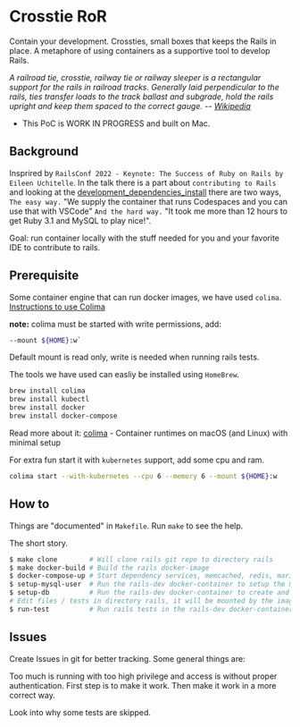 # Crosstie RoR

Contain your development.
Crossties, small boxes that keeps the Rails in place.
A metaphore of using containers as a supportive tool to develop Rails.

_A railroad tie, crosstie, railway tie or railway sleeper is a rectangular support for the rails in railroad tracks. Generally laid perpendicular to the rails, ties transfer loads to the track ballast and subgrade, hold the rails upright and keep them spaced to the correct gauge. -- [Wikipedia](https://en.wikipedia.org/wiki/Railroad_tie)_

* This PoC is WORK IN PROGRESS and built on Mac.

## Background

Insprired by `RailsConf 2022 - Keynote: The Success of Ruby on Rails by Eileen Uchitelle`.
In the talk there is a part about `contributing to Rails`
and looking at the [development_dependencies_install](https://guides.rubyonrails.org/development_dependencies_install.html)
there are two ways, `The easy way.`
"We supply the container that runs Codespaces and you can use that with VSCode"
`And the hard way.`
"It took me more than 12 hours to get Ruby 3.1 and MySQL to play nice!".

Goal: run container locally with the stuff needed for you and your favorite IDE to contribute to rails.

## Prerequisite

Some container engine that can run docker images, we have used `colima`.
[Instructions to use Colima](https://smallsharpsoftwaretools.com/tutorials/use-colima-to-run-docker-containers-on-macos/)

**note:** colima must be started with write permissions, add:

```bash
--mount ${HOME}:w`
````

Default mount is read only, write is needed when running rails tests.

The tools we have used can easliy be installed using `HomeBrew`.

```bash
brew install colima
brew install kubectl
brew install docker
brew install docker-compose
```

Read more about it:
[colima](https://github.com/abiosoft/colima) - Container runtimes on macOS (and Linux) with minimal setup

For extra fun start it with `kubernetes` support, add some cpu and ram.

```bash
colima start --with-kubernetes --cpu 6 --memory 6 --mount ${HOME}:w
```

## How to

Things are "documented" in `Makefile`.
Run `make` to see the help.

The short story.

```bash
$ make clone        # Will clone rails git repo to directory rails
$ make docker-build # Build the rails docker-image
$ docker-compose-up # Start dependency services, memcached, redis, mariadb, postgresql
$ setup-mysql-user  # Run the rails-dev docker-container to setup the mysql db (mariadb)
$ setup-db          # Run the rails-dev docker-container to create and build databases
# Edit files / tests in directory rails, it will be mounted by the image.
$ run-test          # Run rails tests in the rails-dev docker-container towards services in docker-compose
```

## Issues

Create Issues in git for better tracking.
Some general things are:

Too much is running with too high privilege and access is without proper authentication.
First step is to make it work.
Then make it work in a more correct way.

Look into why some tests are skipped.
